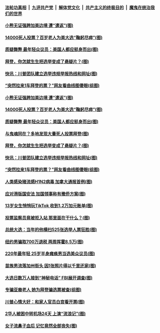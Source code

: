 ####  [法轮功真相](../../../../basic/blob/master/README.md?t=11070631) &nbsp;|&nbsp; [九评共产党](../../../../9ping.md/blob/master/README.md?t=11070631) &nbsp;|&nbsp; [解体党文化](../../../../jtdwh.md/blob/master/README.md?t=11070631)  &nbsp;|&nbsp; [共产主义的终极目的](../../../../gczydzjmd.md/blob/master/README.md?t=11070631) &nbsp;|&nbsp; [魔鬼在统治我们的世界](../../../../mgztzwmdsj.md/blob/master/README.md?t=11070631) 

#### [小熊无证强跨加美边境 遭“遣返”(图)](../pages/p3/951724.md?t=11070631) 

#### [14000死人投票？百岁老人为美大选“鞠躬尽瘁”(图)](../pages/p3/951722.md?t=11070631) 

#### [质疑舞弊 最年轻众议员：美国人都应挺身而出(图)](../pages/p3/951569.md?t=11070631) 

#### [拜登，你怎就生生把选举变成了悬疑片？(图)](../pages/p3/951603.md?t=11070631) 

#### [快讯：川普团队建立选举违规举报热线和网址(图)](../pages/p3/951625.md?t=11070631) 

#### [“突然拉来1车拜登的票？”网友看曲线图傻眼(组图)](../pages/p3/951582.md?t=11070631) 

#### [小熊无证强跨加美边境 遭“遣返”(图)](../pages/p3/951724.md?t=11070631) 

#### [14000死人投票？百岁老人为美大选“鞠躬尽瘁”(图)](../pages/p3/951722.md?t=11070631) 

#### [质疑舞弊 最年轻众议员：美国人都应挺身而出(图)](../pages/p3/951569.md?t=11070631) 

#### [与鬼魂同在？多地发现大量死人投票拜登(图)](../pages/p3/951681.md?t=11070631) 

#### [拜登，你怎就生生把选举变成了悬疑片？(图)](../pages/p3/951603.md?t=11070631) 

#### [快讯：川普团队建立选举违规举报热线和网址(图)](../pages/p3/951625.md?t=11070631) 

#### [“突然拉来1车拜登的票？”网友看曲线图傻眼(组图)](../pages/p3/951582.md?t=11070631) 

#### [人类感染猪流感H1N2病毒 加拿大通报首例(图)](../pages/p3/951587.md?t=11070631) 

#### [应对港版国安法 加国领事称有撤侨方案(图)](../pages/p3/951586.md?t=11070631) 

#### [13岁女生悄悄玩TikTok 收到1.2万加元账单(图)](../pages/p3/951574.md?t=11070631) 

#### [投票监察员竟被拒入站 那里面在干什么？(图)](../pages/p3/951575.md?t=11070631) 

#### [总统大选：当年的他横扫525张选举人票狂胜(图)](../pages/p3/951555.md?t=11070631) 

#### [纽约男骗取700万退税 两周挥霍8.5万(图)](../pages/p3/951483.md?t=11070631) 

#### [220年最年轻 25岁半身瘫痪男当选美众议员(图)](../pages/p3/951458.md?t=11070631) 

#### [苗族男流落加州街头 因1张照片得以千里还家(图)](../pages/p3/951453.md?t=11070631) 

#### [大选日数万人接到“神秘电话” FBI展开调查(图)](../pages/p3/951448.md?t=11070631) 

#### [专骗亚裔老人 她为拜登骗选票被查(组图)](../pages/p3/951446.md?t=11070631) 

#### [川普心情大好：和家人官员白宫看开票(图)](../pages/p3/951412.md?t=11070631) 

#### [2华人被困中转机场24天 上演“流浪记”(图)](../pages/p3/951379.md?t=11070631) 

#### [女子流鼻子血后 记忆竟然全部丧失(图)](../pages/p3/951362.md?t=11070631) 


